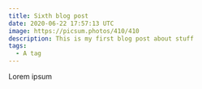 ```yaml
---
title: Sixth blog post
date: 2020-06-22 17:57:13 UTC
image: https://picsum.photos/410/410
description: This is my first blog post about stuff
tags:
  - A tag
---
```


Lorem ipsum

